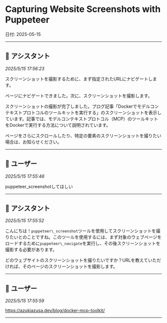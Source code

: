 # Capturing Website Screenshots with Puppeteer

日付: 2025-05-15

---

## 🤖 アシスタント
*2025/5/15 17:56:23*

スクリーンショットを撮影するために、まず指定されたURLにナビゲートします。


ページにナビゲートできました。次に、スクリーンショットを撮影します。


スクリーンショットの撮影が完了しました。ブログ記事「Dockerでモデルコンテキストプロトコルのツールキットを実行する」のスクリーンショットを表示しています。記事では、モデルコンテキストプロトコル（MCP）のツールキットをDockerで実行する方法について説明されています。

ページをさらにスクロールしたり、特定の要素のスクリーンショットを撮りたい場合は、お知らせください。

---

## 👤 ユーザー
*2025/5/15 17:55:46*

puppeteer\_screenshotしてほしい

---

## 🤖 アシスタント
*2025/5/15 17:55:52*

こんにちは！`puppeteer\_screenshot`ツールを使用してスクリーンショットを撮りたいとのことですね。このツールを使用するには、まず対象のウェブページをロードするために`puppeteer\_navigate`を実行し、その後スクリーンショットを撮影する必要があります。

どのウェブサイトのスクリーンショットを撮りたいですか？URLを教えていただければ、そのページのスクリーンショットを撮影します。

---

## 👤 ユーザー
*2025/5/15 17:55:59*

https://azukiazusa.dev/blog/docker-mcp-toolkit/

---
